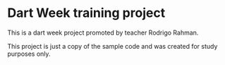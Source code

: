 # Dart Week training project
This is a dart week project promoted by teacher Rodrigo Rahman.

This project is just a copy of the sample code and was created for study purposes only.
